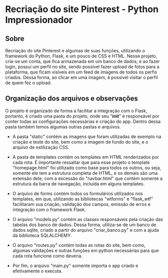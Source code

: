 # Recriação do site Pinterest - Python Impressionador

## Sobre

Recriação do site Pinterest e algumas de suas funções, utilizando o framework do Python, Flask, e um pouco de CSS e HTML.
Nesse projeto, cria-se um conta, que fica armazenada em um banco de dados, e ao fazer login, possui um perfil no site, sendo possível fazer upload de fotos para a plataforma, que ficam visíveis em um feed de imagens de todos os perfis criados. Dessa forma, ao clicar em uma imagem, é possível visitar o perfil de quem fez o upload.

## Organização dos arquivos e observações

O projeto é organizado de forma a facilitar a integração com o Flask, portanto, é criado uma pasta do projeto, onde seu "__init__" é responsável por conter todas as configurações necessárias e criação do app. Dentro dessa pasta também temos algumas outras pastas e arquivos.

- A pasta "static" contém as imagens que foram utilizadas de exemplo na criação e teste do site, bem como a imagem de fundo do site, e o arquivo de estilização CSS.

- A pasta de templates contém os templates em HTML renderizados por cada rota. É importante ressaltar que para esse projeto o template "homepage.html" foi utilizado como base para todos os outros, ou seja, somente ele tem a estrutura completa de HTML, e os demais são uma extensão dele, com a excessão do "navbar.html" que contém somente a estrutura da barra de navegação, incluida em alguns templates.

- O arquivo de forms contém todos os formulários utilizados nos templates, em que, utilizando as bibliotecas "wtforms" e "flask_wtf" facilitaram sua criação, validação dos campos, emissão de erros e integração com o framework Flask.

- O arquivo "models.py" contém as classes responsáveis pela criação das tabelas dos banco de dados. Dessa forma, utiliza-se de um banco de dados sqlite, criado a partir do arquivo "criar_banco.py" e com a ajuda da biblioteca SQLALCHEMY.

- O arquivo "routes.py" contém todas as rotas do site, bem como, algumas validações e outras funções em python necessárias para que cada rota funcione como deveria.

- Por fim, o arquivo "main.py" somente importa o app criado e efetivamente o executa.